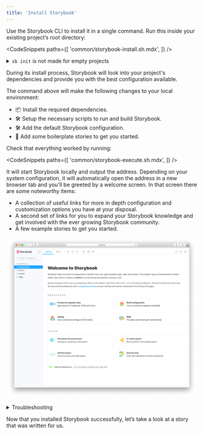 ```yaml
---
title: 'Install Storybook'
---
```


Use the Storybook CLI to install it in a single command. Run this inside your existing project’s root directory:

<!-- prettier-ignore-start -->

<CodeSnippets
  paths={[
    'common/storybook-install.sh.mdx',
  ]}
/>

<!-- prettier-ignore-end -->

<details>

<summary><code>sb init</code> is not made for empty projects</summary>

Storybook needs to be installed into a project that is already setup with a framework. It will not work on an empty project. There are many ways to bootstrap an app in given framework including:

- 📦 [Create React App](https://reactjs.org/docs/create-a-new-react-app.html)
- 📦 [Vue CLI](https://cli.vuejs.org/)
- Or any other tooling available.

</details>

During its install process, Storybook will look into your project's dependencies and provide you with the best configuration available.

The command above will make the following changes to your local environment:

- 📦 Install the required dependencies.
- 🛠 Setup the necessary scripts to run and build Storybook.
- 🛠 Add the default Storybook configuration.
- 📝 Add some boilerplate stories to get you started.

Check that everything worked by running:

<!-- prettier-ignore-start -->

<CodeSnippets
  paths={[
    'common/storybook-execute.sh.mdx',
  ]}
/>

<!-- prettier-ignore-end -->

It will start Storybook locally and output the address. Depending on your system configuration, it will automatically open the address in a new browser tab and you'll be greeted by a welcome screen. In that screen there are some noteworthy items:

- A collection of useful links for more in depth configuration and customization options you have at your disposal.
- A second set of links for you to expand your Storybook knowledge and get involved with the ever growing Storybook community.
- A few example stories to get you started.

![Storybook welcome screen](./example-welcome.png)

<details>
<summary>Troubleshooting</summary>

You can also setup Storybook manually through the Storybook CLI.

You can use the `--type` flag to tell Storybook to configure itself based on the flag.

For instance you can use:

- `--type react` to setup Storybook with the React configuration options.
- `--type vue` to setup Storybook with the Vue configuration options.
- `--type angular` to setup Storybook with the Angular configuration options.

If there's an installation problem, check the README for your framework (e.g <a href="https://github.com/storybookjs/storybook/blob/next/app/react/README.md">Storybook for React</a>).

If all else fails, try asking for [help](https://storybook.js.org/support/)

</details>

Now that you installed Storybook successfully, let’s take a look at a story that was written for us.
